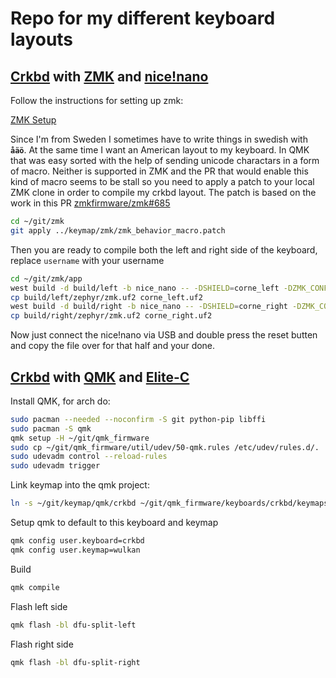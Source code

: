 # Repo for my different keyboard layouts

## [Crkbd](https://github.com/foostan/crkbd) with [ZMK](https://zmk.dev/) and [nice!nano](https://nicekeyboards.com/nice-nano)

Follow the instructions for setting up zmk: 

[ZMK Setup](https://zmk.dev/docs/development/setup)

Since I'm from Sweden I sometimes have to write things in swedish with **`åäö`**. At the same time I want an American layout to my keyboard. In QMK that was easy sorted with the help of sending unicode charactars in a form of macro. Neither is supported in ZMK and the PR that would enable this kind of macro seems to be stall so you need to apply a patch to your local ZMK clone in order to compile my crkbd layout.
The patch is based on the work in this PR [zmkfirmware/zmk#685](https://github.com/zmkfirmware/zmk/pull/685)
```sh
cd ~/git/zmk
git apply ../keymap/zmk/zmk_behavior_macro.patch
```

Then you are ready to compile both the left and right side of the keyboard, replace `username` with your username
```sh
cd ~/git/zmk/app
west build -d build/left -b nice_nano -- -DSHIELD=corne_left -DZMK_CONFIG=/home/username/git/keymap/zmk/crkbd
cp build/left/zephyr/zmk.uf2 corne_left.uf2
west build -d build/right -b nice_nano -- -DSHIELD=corne_right -DZMK_CONFIG=/home/username/git/keymap/zmk/crkbd
cp build/right/zephyr/zmk.uf2 corne_right.uf2
```

Now just connect the nice!nano via USB and double press the reset butten and copy the file over for that half and your done.

## [Crkbd](https://github.com/foostan/crkbd) with [QMK](https://qmk.fm/) and [Elite-C](https://splitkb.com/products/elite-c-low-profile-rev4-microcontroller)

Install QMK, for arch do:
```sh
sudo pacman --needed --noconfirm -S git python-pip libffi
sudo pacman -S qmk
qmk setup -H ~/git/qmk_firmware
sudo cp ~/git/qmk_firmware/util/udev/50-qmk.rules /etc/udev/rules.d/.
sudo udevadm control --reload-rules
sudo udevadm trigger
```

Link keymap into the qmk project:
```sh
ln -s ~/git/keymap/qmk/crkbd ~/git/qmk_firmware/keyboards/crkbd/keymaps/wulkan
```

Setup qmk to default to this keyboard and keymap
```sh
qmk config user.keyboard=crkbd
qmk config user.keymap=wulkan
```

Build
```sh
qmk compile
```

Flash left side
```sh
qmk flash -bl dfu-split-left
```

Flash right side
```sh
qmk flash -bl dfu-split-right
```
